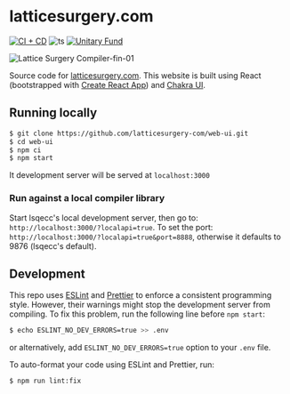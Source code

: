 # latticesurgery.com 

[![CI + CD](https://github.com/latticesurgery-com/web-ui/actions/workflows/main.yml/badge.svg)](https://github.com/latticesurgery-com/web-ui/actions/workflows/main.yml)
![ts](https://badgen.net/badge/-/TypeScript/blue?icon=typescript&label)
[![Unitary Fund](https://img.shields.io/badge/Supported%20By-Unitary%20Fund-FFFF00.svg)](https://unitary.fund)

![Lattice Surgery Compiler-fin-01](https://user-images.githubusercontent.com/46719079/150657000-8e83c649-84a8-431b-aab0-d44d847e5a24.png)

Source code for [latticesurgery.com](https://latticesurgery.com). 
This website is built using React (bootstrapped with [Create React App](https://github.com/facebook/create-react-app))
and [Chakra UI](https://github.com/chakra-ui/chakra-ui).

## Running locally 
```sh
$ git clone https://github.com/latticesurgery-com/web-ui.git
$ cd web-ui
$ npm ci 
$ npm start
```
It development server will be served at `localhost:3000`

### Run against a local compiler library
Start lsqecc's local development server, then go to: `http://localhost:3000/?localapi=true`. To set the port: `http://localhost:3000/?localapi=true&port=8888`, otherwise it defaults to 9876 (lsqecc's default).


## Development
This repo uses [ESLint](https://eslint.org/) and [Prettier](https://prettier.io/) to enforce a consistent programming style.
However, their warnings might stop the development server from compiling. To fix this problem, run the following line before
`npm start`:
```sh
$ echo ESLINT_NO_DEV_ERRORS=true >> .env
```
or alternatively, add `ESLINT_NO_DEV_ERRORS=true` option to your `.env` file. 

To auto-format your code using ESLint and Prettier, run:
```sh
$ npm run lint:fix
```
